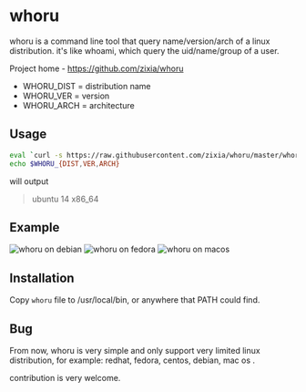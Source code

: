 # whoru
whoru is a command line tool that query name/version/arch of a linux distribution. it's like whoami, which query the uid/name/group of a user.

Project home - https://github.com/zixia/whoru

 - WHORU\_DIST   = distribution name
 - WHORU\_VER    = version
 - WHORU\_ARCH   = architecture

## Usage

```bash
eval `curl -s https://raw.githubusercontent.com/zixia/whoru/master/whoru | bash -`
echo $WHORU_{DIST,VER,ARCH}
```
will output

 > ubuntu 14 x86_64

## Example

![whoru on debian](https://raw.githubusercontent.com/zixia/whoru/master/whoru-debian.png)
![whoru on fedora](https://raw.githubusercontent.com/zixia/whoru/master/whoru-fedora.png)
![whoru on macos](https://raw.githubusercontent.com/zixia/whoru/master/whoru-mac_os.png)
 
## Installation

Copy `whoru` file to /usr/local/bin, or anywhere that PATH could find.

## Bug

From now, whoru is very simple and only support very limited linux distribution, for example: redhat, fedora, centos, debian, mac os . 

contribution is very welcome.


